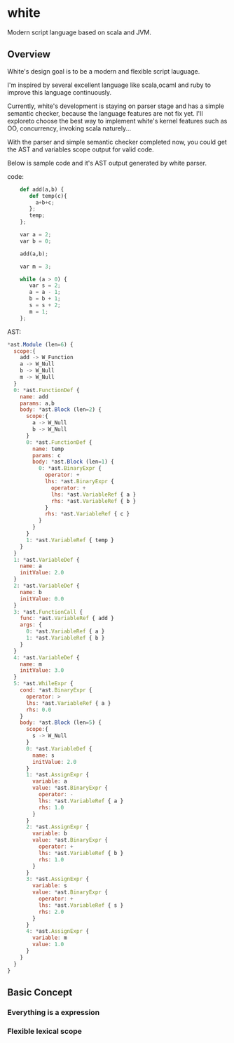 # white
Modern script language based on scala and JVM.

## Overview
White's design goal is to be a modern and flexible script lauguage.

I'm inspired by several excellent language like scala,ocaml and ruby to improve this language continuously. 

Currently, white's development is staying on parser stage and has a simple semantic checker, because the language features are not fix yet. I'll exploreto choose the best way to implement white's kernel features such as OO, concurrency, invoking scala naturely...

With the parser and simple semantic checker completed now, you could get the AST and variables scope output for valid code.

Below is sample code and it's AST output generated by white parser.

code: 

```python
    def add(a,b) {
       def temp(c){
         a+b+c;
       };
       temp;
    };

    var a = 2;
    var b = 0;

    add(a,b);

    var m = 3;

    while (a > 0) {
       var s = 2;
       a = a - 1;
       b = b + 1;
       s = s + 2;
       m = 1;
    };
```
AST:

```js
*ast.Module (len=6) {
  scope:{
    add -> W_Function
    a -> W_Null
    b -> W_Null
    m -> W_Null
  }
  0: *ast.FunctionDef {
    name: add
    params: a,b
    body: *ast.Block (len=2) {
      scope:{
        a -> W_Null
        b -> W_Null
      }
      0: *ast.FunctionDef {
        name: temp
        params: c
        body: *ast.Block (len=1) {
          0: *ast.BinaryExpr {
            operator: +
            lhs: *ast.BinaryExpr {
              operator: +
              lhs: *ast.VariableRef { a }
              rhs: *ast.VariableRef { b }
            }
            rhs: *ast.VariableRef { c }
          }
        }
      }
      1: *ast.VariableRef { temp }
    }
  }
  1: *ast.VariableDef {
    name: a
    initValue: 2.0
  }
  2: *ast.VariableDef {
    name: b
    initValue: 0.0
  }
  3: *ast.FunctionCall {
    func: *ast.VariableRef { add }
    args: {
      0: *ast.VariableRef { a }
      1: *ast.VariableRef { b }
    }
  }
  4: *ast.VariableDef {
    name: m
    initValue: 3.0
  }
  5: *ast.WhileExpr {
    cond: *ast.BinaryExpr {
      operator: >
      lhs: *ast.VariableRef { a }
      rhs: 0.0
    }
    body: *ast.Block (len=5) {
      scope:{
        s -> W_Null
      }
      0: *ast.VariableDef {
        name: s
        initValue: 2.0
      }
      1: *ast.AssignExpr {
        variable: a
        value: *ast.BinaryExpr {
          operator: -
          lhs: *ast.VariableRef { a }
          rhs: 1.0
        }
      }
      2: *ast.AssignExpr {
        variable: b
        value: *ast.BinaryExpr {
          operator: +
          lhs: *ast.VariableRef { b }
          rhs: 1.0
        }
      }
      3: *ast.AssignExpr {
        variable: s
        value: *ast.BinaryExpr {
          operator: +
          lhs: *ast.VariableRef { s }
          rhs: 2.0
        }
      }
      4: *ast.AssignExpr {
        variable: m
        value: 1.0
      }
    }
  }
}
```

## Basic Concept

### Everything is a expression

### Flexible lexical scope

